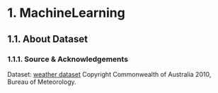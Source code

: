 # 1. MachineLearning
## 1.1. About Dataset

### 1.1.1. Source & Acknowledgements
Dataset: [weather dataset](https://www.kaggle.com/datasets/jsphyg/weather-dataset-rattle-package/data)
Copyright Commonwealth of Australia 2010, Bureau of Meteorology.
